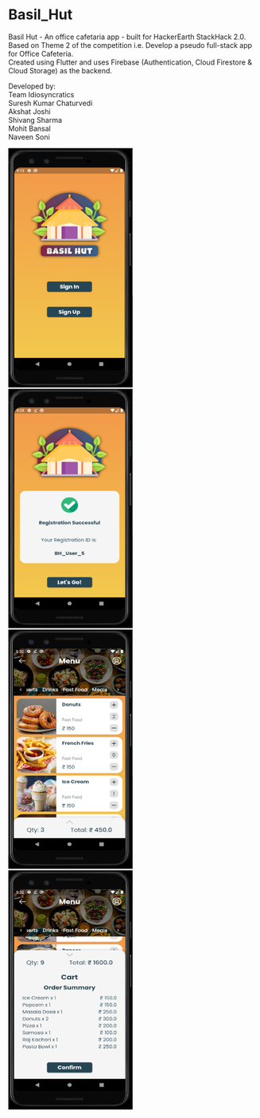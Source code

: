 # Basil_Hut
Basil Hut - An office cafetaria app - built for HackerEarth StackHack 2.0. <br>
Based on Theme 2 of the competition i.e. Develop a pseudo full-stack app for Office Cafeteria. <br>
Created using Flutter and uses Firebase (Authentication, Cloud Firestore & Cloud Storage) as the backend. <br>

Developed by: <br>
Team Idiosyncratics <br>
Suresh Kumar Chaturvedi <br>
Akshat Joshi <br>
Shivang Sharma <br>
Mohit Bansal <br>
Naveen Soni <br>

<img src="Screenshots/Basil Hut 1.png" alt="Basil Hut 1" width="250" height="480"/> &nbsp; &nbsp; <img src="Screenshots/Basil Hut 2.png" alt="Basil Hut 2" width="250" height="480"/> <br>
<img src="Screenshots/Basil Hut 3.png" alt="Basil Hut 3" width="250" height="480"/> &nbsp; &nbsp; <img src="Screenshots/Basil Hut 4.png" alt="Basil Hut 4" width="250" height="480"/>
